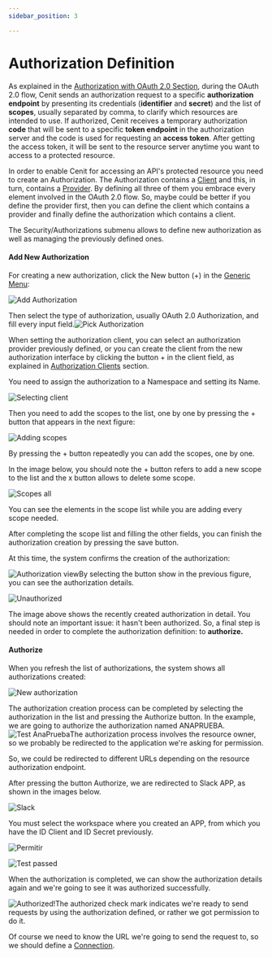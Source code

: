 ```yaml
---
sidebar_position: 3

---
```


# Authorization Definition

As explained in the [Authorization with OAuth 2.0 Section](security/authorization.md),  during the OAuth 2.0 flow,  Cenit sends an authorization request to a specific **authorization endpoint** by presenting its credentials (**identifier** and **secret**) and the list of **scopes**, usually separated by comma, to clarify which resources are intended to use. If authorized, Cenit receives a temporary authorization **code** that will be sent to a specific **token endpoint** in the authorization server and the code is used for requesting an **access token**. After getting the access token, it will be sent to the resource server anytime you want to access to a protected resource.

In order to enable Cenit for accessing an API's protected resource you need to create an Authorization. The Authorization contains a [Client](security/authorization_clients.md) and this, in turn, contains a [Provider](security/authorization_providers.md). By defining all three of them you embrace every element involved in the OAuth 2.0 flow. So, maybe could be better if you define the provider first, then you can define the client which contains a provider and finally define the authorization which contains a client.

The Security/Authorizations  submenu allows to define new authorization as well as managing the previously defined ones.

#### Add New Authorization

For creating a new authorization, click the New button (+) in the [Generic Menu](generic/generic_menu_options_.md): 

![Add Authorization](https://user-images.githubusercontent.com/99367633/160901377-82f7f9f2-b707-4a4d-a064-da91464b2e60.png)

Then select the type of authorization, usually OAuth 2.0 Authorization, and fill every input field.![Pick Authorization](https://user-images.githubusercontent.com/99367633/160901804-038de6b9-622c-4521-bc22-f32d945b1603.png)

When setting the authorization client, you can select an authorization provider previously defined, or you can create the client from the new authorization interface by clicking the button + in the client field, as explained in [Authorization Clients](security/authorization_clients.md) section.

You need to assign the authorization to a Namespace and setting its Name.

![Selecting client](https://user-images.githubusercontent.com/99367633/160902427-a2975a5d-9e65-41f3-bc67-63a3c63fdef0.png)

Then you need to add the scopes to the list, one by one by pressing the + button that appears in the next figure:

![Adding scopes](https://user-images.githubusercontent.com/99367633/160903272-43db7587-8b0e-4ed0-811b-c656f87512fe.png)

By pressing the + button repeatedly you can add the scopes, one by one.

In the image below, you should note the + button refers to add a new scope to the list and the x button allows to delete some scope.

![Scopes all](https://user-images.githubusercontent.com/99367633/160904274-5ce45343-c683-4daa-8c2c-80973144884d.png)

You can see the elements in the scope list while you are adding every scope needed.

After completing the scope list and filling the other fields, you can finish  the authorization creation by pressing the save button.

At this time, the system confirms the creation of the authorization:

![Authorization view](https://user-images.githubusercontent.com/99367633/160908216-eff84249-5a46-4d64-a7ca-a16594cb748f.png)By selecting the button show in the previous figure, you can see the authorization details.

![Unauthorized](https://user-images.githubusercontent.com/99367633/160908843-0ad662d0-6006-4b58-ad76-ac67529e047f.png)

The image above shows the recently created authorization in detail. You should note an important issue: it hasn't been authorized. So, a final step is needed in order to complete the authorization definition: to **authorize.**

#### Authorize

When you refresh the list of authorizations, the system shows all authorizations created:

![New authorization](https://user-images.githubusercontent.com/99367633/160909212-9a328b46-4ebf-4522-a251-c533d999840c.png)

The authorization creation process can be completed by selecting the authorization in the list and pressing the Authorize button.  In the example, we are going to authorize the authorization named ANAPRUEBA.![Test AnaPrueba](https://user-images.githubusercontent.com/99367633/160914181-43d09075-10d2-4044-b3f5-58337a55839f.png)The authorization process involves the resource owner, so we probably be redirected to the application we're asking for permission. 

So, we could be redirected to different URLs depending on the resource authorization endpoint.

After pressing the button Authorize, we are redirected to Slack APP, as shown in the images below.

![Slack](https://user-images.githubusercontent.com/99367633/160911280-ff7ae61b-4b2f-4e38-8112-e4c1c1330155.png)

You must select the workspace where you created an APP, from which you have the ID Client and ID Secret previously.

![Permitir](https://user-images.githubusercontent.com/99367633/160912769-0da08549-3d48-4780-8252-015747076b60.png)

![Test passed](https://user-images.githubusercontent.com/99367633/160913168-331bbc61-7244-45fc-a568-3a3888722e0b.png)

When the authorization is completed, we can show the authorization details again and we're going to see it was authorized successfully.

![Authorized!](https://user-images.githubusercontent.com/99367633/160913708-1473291c-a7d1-4a58-8da4-da3a222b334e.png)The authorized check mark indicates we're ready to send requests by using the authorization defined, or rather we got permission to do it. 

Of course we need to know the URL we're going to send the request to, so we should define a [Connection](gateway/connection.md).